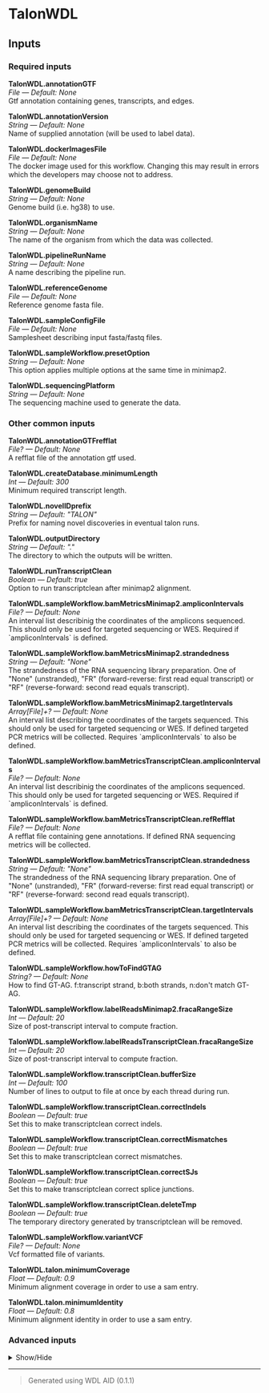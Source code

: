 # TalonWDL


## Inputs


### Required inputs
<p name="TalonWDL.annotationGTF">
        <b>TalonWDL.annotationGTF</b><br />
        <i>File &mdash; Default: None</i><br />
        Gtf annotation containing genes, transcripts, and edges.
</p>
<p name="TalonWDL.annotationVersion">
        <b>TalonWDL.annotationVersion</b><br />
        <i>String &mdash; Default: None</i><br />
        Name of supplied annotation (will be used to label data).
</p>
<p name="TalonWDL.dockerImagesFile">
        <b>TalonWDL.dockerImagesFile</b><br />
        <i>File &mdash; Default: None</i><br />
        The docker image used for this workflow. Changing this may result in errors which the developers may choose not to address.
</p>
<p name="TalonWDL.genomeBuild">
        <b>TalonWDL.genomeBuild</b><br />
        <i>String &mdash; Default: None</i><br />
        Genome build (i.e. hg38) to use.
</p>
<p name="TalonWDL.organismName">
        <b>TalonWDL.organismName</b><br />
        <i>String &mdash; Default: None</i><br />
        The name of the organism from which the data was collected.
</p>
<p name="TalonWDL.pipelineRunName">
        <b>TalonWDL.pipelineRunName</b><br />
        <i>String &mdash; Default: None</i><br />
        A name describing the pipeline run.
</p>
<p name="TalonWDL.referenceGenome">
        <b>TalonWDL.referenceGenome</b><br />
        <i>File &mdash; Default: None</i><br />
        Reference genome fasta file.
</p>
<p name="TalonWDL.sampleConfigFile">
        <b>TalonWDL.sampleConfigFile</b><br />
        <i>File &mdash; Default: None</i><br />
        Samplesheet describing input fasta/fastq files.
</p>
<p name="TalonWDL.sampleWorkflow.presetOption">
        <b>TalonWDL.sampleWorkflow.presetOption</b><br />
        <i>String &mdash; Default: None</i><br />
        This option applies multiple options at the same time in minimap2.
</p>
<p name="TalonWDL.sequencingPlatform">
        <b>TalonWDL.sequencingPlatform</b><br />
        <i>String &mdash; Default: None</i><br />
        The sequencing machine used to generate the data.
</p>

### Other common inputs
<p name="TalonWDL.annotationGTFrefflat">
        <b>TalonWDL.annotationGTFrefflat</b><br />
        <i>File? &mdash; Default: None</i><br />
        A refflat file of the annotation gtf used.
</p>
<p name="TalonWDL.createDatabase.minimumLength">
        <b>TalonWDL.createDatabase.minimumLength</b><br />
        <i>Int &mdash; Default: 300</i><br />
        Minimum required transcript length.
</p>
<p name="TalonWDL.novelIDprefix">
        <b>TalonWDL.novelIDprefix</b><br />
        <i>String &mdash; Default: "TALON"</i><br />
        Prefix for naming novel discoveries in eventual talon runs.
</p>
<p name="TalonWDL.outputDirectory">
        <b>TalonWDL.outputDirectory</b><br />
        <i>String &mdash; Default: "."</i><br />
        The directory to which the outputs will be written.
</p>
<p name="TalonWDL.runTranscriptClean">
        <b>TalonWDL.runTranscriptClean</b><br />
        <i>Boolean &mdash; Default: true</i><br />
        Option to run transcriptclean after minimap2 alignment.
</p>
<p name="TalonWDL.sampleWorkflow.bamMetricsMinimap2.ampliconIntervals">
        <b>TalonWDL.sampleWorkflow.bamMetricsMinimap2.ampliconIntervals</b><br />
        <i>File? &mdash; Default: None</i><br />
        An interval list describinig the coordinates of the amplicons sequenced. This should only be used for targeted sequencing or WES. Required if `ampliconIntervals` is defined.
</p>
<p name="TalonWDL.sampleWorkflow.bamMetricsMinimap2.strandedness">
        <b>TalonWDL.sampleWorkflow.bamMetricsMinimap2.strandedness</b><br />
        <i>String &mdash; Default: "None"</i><br />
        The strandedness of the RNA sequencing library preparation. One of "None" (unstranded), "FR" (forward-reverse: first read equal transcript) or "RF" (reverse-forward: second read equals transcript).
</p>
<p name="TalonWDL.sampleWorkflow.bamMetricsMinimap2.targetIntervals">
        <b>TalonWDL.sampleWorkflow.bamMetricsMinimap2.targetIntervals</b><br />
        <i>Array[File]+? &mdash; Default: None</i><br />
        An interval list describing the coordinates of the targets sequenced. This should only be used for targeted sequencing or WES. If defined targeted PCR metrics will be collected. Requires `ampliconIntervals` to also be defined.
</p>
<p name="TalonWDL.sampleWorkflow.bamMetricsTranscriptClean.ampliconIntervals">
        <b>TalonWDL.sampleWorkflow.bamMetricsTranscriptClean.ampliconIntervals</b><br />
        <i>File? &mdash; Default: None</i><br />
        An interval list describinig the coordinates of the amplicons sequenced. This should only be used for targeted sequencing or WES. Required if `ampliconIntervals` is defined.
</p>
<p name="TalonWDL.sampleWorkflow.bamMetricsTranscriptClean.refRefflat">
        <b>TalonWDL.sampleWorkflow.bamMetricsTranscriptClean.refRefflat</b><br />
        <i>File? &mdash; Default: None</i><br />
        A refflat file containing gene annotations. If defined RNA sequencing metrics will be collected.
</p>
<p name="TalonWDL.sampleWorkflow.bamMetricsTranscriptClean.strandedness">
        <b>TalonWDL.sampleWorkflow.bamMetricsTranscriptClean.strandedness</b><br />
        <i>String &mdash; Default: "None"</i><br />
        The strandedness of the RNA sequencing library preparation. One of "None" (unstranded), "FR" (forward-reverse: first read equal transcript) or "RF" (reverse-forward: second read equals transcript).
</p>
<p name="TalonWDL.sampleWorkflow.bamMetricsTranscriptClean.targetIntervals">
        <b>TalonWDL.sampleWorkflow.bamMetricsTranscriptClean.targetIntervals</b><br />
        <i>Array[File]+? &mdash; Default: None</i><br />
        An interval list describing the coordinates of the targets sequenced. This should only be used for targeted sequencing or WES. If defined targeted PCR metrics will be collected. Requires `ampliconIntervals` to also be defined.
</p>
<p name="TalonWDL.sampleWorkflow.howToFindGTAG">
        <b>TalonWDL.sampleWorkflow.howToFindGTAG</b><br />
        <i>String? &mdash; Default: None</i><br />
        How to find GT-AG. f:transcript strand, b:both strands, n:don't match GT-AG.
</p>
<p name="TalonWDL.sampleWorkflow.labelReadsMinimap2.fracaRangeSize">
        <b>TalonWDL.sampleWorkflow.labelReadsMinimap2.fracaRangeSize</b><br />
        <i>Int &mdash; Default: 20</i><br />
        Size of post-transcript interval to compute fraction.
</p>
<p name="TalonWDL.sampleWorkflow.labelReadsTranscriptClean.fracaRangeSize">
        <b>TalonWDL.sampleWorkflow.labelReadsTranscriptClean.fracaRangeSize</b><br />
        <i>Int &mdash; Default: 20</i><br />
        Size of post-transcript interval to compute fraction.
</p>
<p name="TalonWDL.sampleWorkflow.transcriptClean.bufferSize">
        <b>TalonWDL.sampleWorkflow.transcriptClean.bufferSize</b><br />
        <i>Int &mdash; Default: 100</i><br />
        Number of lines to output to file at once by each thread during run.
</p>
<p name="TalonWDL.sampleWorkflow.transcriptClean.correctIndels">
        <b>TalonWDL.sampleWorkflow.transcriptClean.correctIndels</b><br />
        <i>Boolean &mdash; Default: true</i><br />
        Set this to make transcriptclean correct indels.
</p>
<p name="TalonWDL.sampleWorkflow.transcriptClean.correctMismatches">
        <b>TalonWDL.sampleWorkflow.transcriptClean.correctMismatches</b><br />
        <i>Boolean &mdash; Default: true</i><br />
        Set this to make transcriptclean correct mismatches.
</p>
<p name="TalonWDL.sampleWorkflow.transcriptClean.correctSJs">
        <b>TalonWDL.sampleWorkflow.transcriptClean.correctSJs</b><br />
        <i>Boolean &mdash; Default: true</i><br />
        Set this to make transcriptclean correct splice junctions.
</p>
<p name="TalonWDL.sampleWorkflow.transcriptClean.deleteTmp">
        <b>TalonWDL.sampleWorkflow.transcriptClean.deleteTmp</b><br />
        <i>Boolean &mdash; Default: true</i><br />
        The temporary directory generated by transcriptclean will be removed.
</p>
<p name="TalonWDL.sampleWorkflow.variantVCF">
        <b>TalonWDL.sampleWorkflow.variantVCF</b><br />
        <i>File? &mdash; Default: None</i><br />
        Vcf formatted file of variants.
</p>
<p name="TalonWDL.talon.minimumCoverage">
        <b>TalonWDL.talon.minimumCoverage</b><br />
        <i>Float &mdash; Default: 0.9</i><br />
        Minimum alignment coverage in order to use a sam entry.
</p>
<p name="TalonWDL.talon.minimumIdentity">
        <b>TalonWDL.talon.minimumIdentity</b><br />
        <i>Float &mdash; Default: 0.8</i><br />
        Minimum alignment identity in order to use a sam entry.
</p>

### Advanced inputs
<details>
<summary> Show/Hide </summary>
<p name="TalonWDL.convertDockerImagesFile.dockerImage">
        <b>TalonWDL.convertDockerImagesFile.dockerImage</b><br />
        <i>String &mdash; Default: "quay.io/biocontainers/biowdl-input-converter:0.2.1--py_0"</i><br />
        The docker image used for this task. Changing this may result in errors which the developers may choose not to address.
</p>
<p name="TalonWDL.convertDockerImagesFile.memory">
        <b>TalonWDL.convertDockerImagesFile.memory</b><br />
        <i>String &mdash; Default: "128M"</i><br />
        The maximum amount of memory the job will need.
</p>
<p name="TalonWDL.convertDockerImagesFile.timeMinutes">
        <b>TalonWDL.convertDockerImagesFile.timeMinutes</b><br />
        <i>Int &mdash; Default: 1</i><br />
        The maximum amount of time the job will run in minutes.
</p>
<p name="TalonWDL.convertSampleConfig.checkFileMd5sums">
        <b>TalonWDL.convertSampleConfig.checkFileMd5sums</b><br />
        <i>Boolean &mdash; Default: false</i><br />
        Whether or not the MD5 sums of the files mentioned in the samplesheet should be checked.
</p>
<p name="TalonWDL.convertSampleConfig.old">
        <b>TalonWDL.convertSampleConfig.old</b><br />
        <i>Boolean &mdash; Default: false</i><br />
        Whether or not the old samplesheet format should be used.
</p>
<p name="TalonWDL.convertSampleConfig.skipFileCheck">
        <b>TalonWDL.convertSampleConfig.skipFileCheck</b><br />
        <i>Boolean &mdash; Default: true</i><br />
        Whether or not the existance of the files mentioned in the samplesheet should be checked.
</p>
<p name="TalonWDL.convertSampleConfig.timeMinutes">
        <b>TalonWDL.convertSampleConfig.timeMinutes</b><br />
        <i>Int &mdash; Default: 1</i><br />
        The maximum amount of time the job will run in minutes.
</p>
<p name="TalonWDL.createAbundanceFile.datasetsFile">
        <b>TalonWDL.createAbundanceFile.datasetsFile</b><br />
        <i>File? &mdash; Default: None</i><br />
        A file indicating which datasets should be included.
</p>
<p name="TalonWDL.createAbundanceFile.memory">
        <b>TalonWDL.createAbundanceFile.memory</b><br />
        <i>String &mdash; Default: "4G"</i><br />
        The amount of memory available to the job.
</p>
<p name="TalonWDL.createAbundanceFile.timeMinutes">
        <b>TalonWDL.createAbundanceFile.timeMinutes</b><br />
        <i>Int &mdash; Default: 30</i><br />
        The maximum amount of time the job will run in minutes.
</p>
<p name="TalonWDL.createAbundanceFile.whitelistFile">
        <b>TalonWDL.createAbundanceFile.whitelistFile</b><br />
        <i>File? &mdash; Default: None</i><br />
        Whitelist file of transcripts to include in the output.
</p>
<p name="TalonWDL.createDatabase.cutOff3p">
        <b>TalonWDL.createDatabase.cutOff3p</b><br />
        <i>Int &mdash; Default: 300</i><br />
        Maximum allowable distance (bp) at the 3' end during annotation.
</p>
<p name="TalonWDL.createDatabase.cutOff5p">
        <b>TalonWDL.createDatabase.cutOff5p</b><br />
        <i>Int &mdash; Default: 500</i><br />
        Maximum allowable distance (bp) at the 5' end during annotation.
</p>
<p name="TalonWDL.createDatabase.memory">
        <b>TalonWDL.createDatabase.memory</b><br />
        <i>String &mdash; Default: "10G"</i><br />
        The amount of memory available to the job.
</p>
<p name="TalonWDL.createDatabase.timeMinutes">
        <b>TalonWDL.createDatabase.timeMinutes</b><br />
        <i>Int &mdash; Default: 60</i><br />
        The maximum amount of time the job will run in minutes.
</p>
<p name="TalonWDL.createSJsfile.memory">
        <b>TalonWDL.createSJsfile.memory</b><br />
        <i>String &mdash; Default: "8G"</i><br />
        The amount of memory available to the job.
</p>
<p name="TalonWDL.createSJsfile.minIntronSize">
        <b>TalonWDL.createSJsfile.minIntronSize</b><br />
        <i>Int &mdash; Default: 21</i><br />
        Minimum size of intron to consider a junction.
</p>
<p name="TalonWDL.createSJsfile.timeMinutes">
        <b>TalonWDL.createSJsfile.timeMinutes</b><br />
        <i>Int &mdash; Default: 30</i><br />
        The maximum amount of time the job will run in minutes.
</p>
<p name="TalonWDL.createSummaryFile.datasetGroupsCsv">
        <b>TalonWDL.createSummaryFile.datasetGroupsCsv</b><br />
        <i>File? &mdash; Default: None</i><br />
        File of comma-delimited dataset groups to process together.
</p>
<p name="TalonWDL.createSummaryFile.memory">
        <b>TalonWDL.createSummaryFile.memory</b><br />
        <i>String &mdash; Default: "4G"</i><br />
        The amount of memory available to the job.
</p>
<p name="TalonWDL.createSummaryFile.setVerbose">
        <b>TalonWDL.createSummaryFile.setVerbose</b><br />
        <i>Boolean &mdash; Default: false</i><br />
        Print out the counts in terminal.
</p>
<p name="TalonWDL.createSummaryFile.timeMinutes">
        <b>TalonWDL.createSummaryFile.timeMinutes</b><br />
        <i>Int &mdash; Default: 50</i><br />
        The maximum amount of time the job will run in minutes.
</p>
<p name="TalonWDL.multiqcTask.clConfig">
        <b>TalonWDL.multiqcTask.clConfig</b><br />
        <i>String? &mdash; Default: None</i><br />
        Equivalent to MultiQC's `--cl-config` option.
</p>
<p name="TalonWDL.multiqcTask.comment">
        <b>TalonWDL.multiqcTask.comment</b><br />
        <i>String? &mdash; Default: None</i><br />
        Equivalent to MultiQC's `--comment` option.
</p>
<p name="TalonWDL.multiqcTask.config">
        <b>TalonWDL.multiqcTask.config</b><br />
        <i>File? &mdash; Default: None</i><br />
        Equivalent to MultiQC's `--config` option.
</p>
<p name="TalonWDL.multiqcTask.dataFormat">
        <b>TalonWDL.multiqcTask.dataFormat</b><br />
        <i>String? &mdash; Default: None</i><br />
        Equivalent to MultiQC's `--data-format` option.
</p>
<p name="TalonWDL.multiqcTask.dirs">
        <b>TalonWDL.multiqcTask.dirs</b><br />
        <i>Boolean &mdash; Default: false</i><br />
        Equivalent to MultiQC's `--dirs` flag.
</p>
<p name="TalonWDL.multiqcTask.dirsDepth">
        <b>TalonWDL.multiqcTask.dirsDepth</b><br />
        <i>Int? &mdash; Default: None</i><br />
        Equivalent to MultiQC's `--dirs-depth` option.
</p>
<p name="TalonWDL.multiqcTask.exclude">
        <b>TalonWDL.multiqcTask.exclude</b><br />
        <i>Array[String]+? &mdash; Default: None</i><br />
        Equivalent to MultiQC's `--exclude` option.
</p>
<p name="TalonWDL.multiqcTask.export">
        <b>TalonWDL.multiqcTask.export</b><br />
        <i>Boolean &mdash; Default: false</i><br />
        Equivalent to MultiQC's `--export` flag.
</p>
<p name="TalonWDL.multiqcTask.fileList">
        <b>TalonWDL.multiqcTask.fileList</b><br />
        <i>File? &mdash; Default: None</i><br />
        Equivalent to MultiQC's `--file-list` option.
</p>
<p name="TalonWDL.multiqcTask.fileName">
        <b>TalonWDL.multiqcTask.fileName</b><br />
        <i>String? &mdash; Default: None</i><br />
        Equivalent to MultiQC's `--filename` option.
</p>
<p name="TalonWDL.multiqcTask.flat">
        <b>TalonWDL.multiqcTask.flat</b><br />
        <i>Boolean &mdash; Default: false</i><br />
        Equivalent to MultiQC's `--flat` flag.
</p>
<p name="TalonWDL.multiqcTask.force">
        <b>TalonWDL.multiqcTask.force</b><br />
        <i>Boolean &mdash; Default: false</i><br />
        Equivalent to MultiQC's `--force` flag.
</p>
<p name="TalonWDL.multiqcTask.fullNames">
        <b>TalonWDL.multiqcTask.fullNames</b><br />
        <i>Boolean &mdash; Default: false</i><br />
        Equivalent to MultiQC's `--fullnames` flag.
</p>
<p name="TalonWDL.multiqcTask.ignore">
        <b>TalonWDL.multiqcTask.ignore</b><br />
        <i>String? &mdash; Default: None</i><br />
        Equivalent to MultiQC's `--ignore` option.
</p>
<p name="TalonWDL.multiqcTask.ignoreSamples">
        <b>TalonWDL.multiqcTask.ignoreSamples</b><br />
        <i>String? &mdash; Default: None</i><br />
        Equivalent to MultiQC's `--ignore-samples` option.
</p>
<p name="TalonWDL.multiqcTask.interactive">
        <b>TalonWDL.multiqcTask.interactive</b><br />
        <i>Boolean &mdash; Default: true</i><br />
        Equivalent to MultiQC's `--interactive` flag.
</p>
<p name="TalonWDL.multiqcTask.lint">
        <b>TalonWDL.multiqcTask.lint</b><br />
        <i>Boolean &mdash; Default: false</i><br />
        Equivalent to MultiQC's `--lint` flag.
</p>
<p name="TalonWDL.multiqcTask.megaQCUpload">
        <b>TalonWDL.multiqcTask.megaQCUpload</b><br />
        <i>Boolean &mdash; Default: false</i><br />
        Opposite to MultiQC's `--no-megaqc-upload` flag.
</p>
<p name="TalonWDL.multiqcTask.memory">
        <b>TalonWDL.multiqcTask.memory</b><br />
        <i>String? &mdash; Default: None</i><br />
        The amount of memory this job will use.
</p>
<p name="TalonWDL.multiqcTask.module">
        <b>TalonWDL.multiqcTask.module</b><br />
        <i>Array[String]+? &mdash; Default: None</i><br />
        Equivalent to MultiQC's `--module` option.
</p>
<p name="TalonWDL.multiqcTask.pdf">
        <b>TalonWDL.multiqcTask.pdf</b><br />
        <i>Boolean &mdash; Default: false</i><br />
        Equivalent to MultiQC's `--pdf` flag.
</p>
<p name="TalonWDL.multiqcTask.sampleNames">
        <b>TalonWDL.multiqcTask.sampleNames</b><br />
        <i>File? &mdash; Default: None</i><br />
        Equivalent to MultiQC's `--sample-names` option.
</p>
<p name="TalonWDL.multiqcTask.tag">
        <b>TalonWDL.multiqcTask.tag</b><br />
        <i>String? &mdash; Default: None</i><br />
        Equivalent to MultiQC's `--tag` option.
</p>
<p name="TalonWDL.multiqcTask.template">
        <b>TalonWDL.multiqcTask.template</b><br />
        <i>String? &mdash; Default: None</i><br />
        Equivalent to MultiQC's `--template` option.
</p>
<p name="TalonWDL.multiqcTask.timeMinutes">
        <b>TalonWDL.multiqcTask.timeMinutes</b><br />
        <i>Int &mdash; Default: 2 + ceil((size(reports,"G") * 8))</i><br />
        The maximum amount of time the job will run in minutes.
</p>
<p name="TalonWDL.multiqcTask.title">
        <b>TalonWDL.multiqcTask.title</b><br />
        <i>String? &mdash; Default: None</i><br />
        Equivalent to MultiQC's `--title` option.
</p>
<p name="TalonWDL.multiqcTask.zipDataDir">
        <b>TalonWDL.multiqcTask.zipDataDir</b><br />
        <i>Boolean &mdash; Default: true</i><br />
        Equivalent to MultiQC's `--zip-data-dir` flag.
</p>
<p name="TalonWDL.picardDict.javaXmx">
        <b>TalonWDL.picardDict.javaXmx</b><br />
        <i>String &mdash; Default: "2G"</i><br />
        The maximum memory available to the program. Should be lower than `memory` to accommodate JVM overhead.
</p>
<p name="TalonWDL.picardDict.memory">
        <b>TalonWDL.picardDict.memory</b><br />
        <i>String &mdash; Default: "3G"</i><br />
        The amount of memory available to the job.
</p>
<p name="TalonWDL.sampleWorkflow.bamMetricsMinimap2.ampliconIntervalsLists.javaXmx">
        <b>TalonWDL.sampleWorkflow.bamMetricsMinimap2.ampliconIntervalsLists.javaXmx</b><br />
        <i>String &mdash; Default: "3G"</i><br />
        The maximum memory available to the program. Should be lower than `memory` to accommodate JVM overhead.
</p>
<p name="TalonWDL.sampleWorkflow.bamMetricsMinimap2.ampliconIntervalsLists.memory">
        <b>TalonWDL.sampleWorkflow.bamMetricsMinimap2.ampliconIntervalsLists.memory</b><br />
        <i>String &mdash; Default: "4G"</i><br />
        The amount of memory this job will use.
</p>
<p name="TalonWDL.sampleWorkflow.bamMetricsMinimap2.ampliconIntervalsLists.timeMinutes">
        <b>TalonWDL.sampleWorkflow.bamMetricsMinimap2.ampliconIntervalsLists.timeMinutes</b><br />
        <i>Int &mdash; Default: 5</i><br />
        The maximum amount of time the job will run in minutes.
</p>
<p name="TalonWDL.sampleWorkflow.bamMetricsMinimap2.collectAlignmentSummaryMetrics">
        <b>TalonWDL.sampleWorkflow.bamMetricsMinimap2.collectAlignmentSummaryMetrics</b><br />
        <i>Boolean &mdash; Default: true</i><br />
        Equivalent to the `PROGRAM=CollectAlignmentSummaryMetrics` argument in Picard.
</p>
<p name="TalonWDL.sampleWorkflow.bamMetricsMinimap2.Flagstat.memory">
        <b>TalonWDL.sampleWorkflow.bamMetricsMinimap2.Flagstat.memory</b><br />
        <i>String &mdash; Default: "256M"</i><br />
        The amount of memory needed for the job.
</p>
<p name="TalonWDL.sampleWorkflow.bamMetricsMinimap2.Flagstat.timeMinutes">
        <b>TalonWDL.sampleWorkflow.bamMetricsMinimap2.Flagstat.timeMinutes</b><br />
        <i>Int &mdash; Default: 1 + ceil(size(inputBam,"G"))</i><br />
        The maximum amount of time the job will run in minutes.
</p>
<p name="TalonWDL.sampleWorkflow.bamMetricsMinimap2.meanQualityByCycle">
        <b>TalonWDL.sampleWorkflow.bamMetricsMinimap2.meanQualityByCycle</b><br />
        <i>Boolean &mdash; Default: true</i><br />
        Equivalent to the `PROGRAM=MeanQualityByCycle` argument in Picard.
</p>
<p name="TalonWDL.sampleWorkflow.bamMetricsMinimap2.picardMetrics.collectBaseDistributionByCycle">
        <b>TalonWDL.sampleWorkflow.bamMetricsMinimap2.picardMetrics.collectBaseDistributionByCycle</b><br />
        <i>Boolean &mdash; Default: true</i><br />
        Equivalent to the `PROGRAM=CollectBaseDistributionByCycle` argument.
</p>
<p name="TalonWDL.sampleWorkflow.bamMetricsMinimap2.picardMetrics.collectGcBiasMetrics">
        <b>TalonWDL.sampleWorkflow.bamMetricsMinimap2.picardMetrics.collectGcBiasMetrics</b><br />
        <i>Boolean &mdash; Default: true</i><br />
        Equivalent to the `PROGRAM=CollectGcBiasMetrics` argument.
</p>
<p name="TalonWDL.sampleWorkflow.bamMetricsMinimap2.picardMetrics.collectInsertSizeMetrics">
        <b>TalonWDL.sampleWorkflow.bamMetricsMinimap2.picardMetrics.collectInsertSizeMetrics</b><br />
        <i>Boolean &mdash; Default: true</i><br />
        Equivalent to the `PROGRAM=CollectInsertSizeMetrics` argument.
</p>
<p name="TalonWDL.sampleWorkflow.bamMetricsMinimap2.picardMetrics.collectQualityYieldMetrics">
        <b>TalonWDL.sampleWorkflow.bamMetricsMinimap2.picardMetrics.collectQualityYieldMetrics</b><br />
        <i>Boolean &mdash; Default: true</i><br />
        Equivalent to the `PROGRAM=CollectQualityYieldMetrics` argument.
</p>
<p name="TalonWDL.sampleWorkflow.bamMetricsMinimap2.picardMetrics.collectSequencingArtifactMetrics">
        <b>TalonWDL.sampleWorkflow.bamMetricsMinimap2.picardMetrics.collectSequencingArtifactMetrics</b><br />
        <i>Boolean &mdash; Default: true</i><br />
        Equivalent to the `PROGRAM=CollectSequencingArtifactMetrics` argument.
</p>
<p name="TalonWDL.sampleWorkflow.bamMetricsMinimap2.picardMetrics.javaXmxMb">
        <b>TalonWDL.sampleWorkflow.bamMetricsMinimap2.picardMetrics.javaXmxMb</b><br />
        <i>Int &mdash; Default: 3072</i><br />
        The maximum memory available to the program in megabytes. Should be lower than `memoryMb` to accommodate JVM overhead.
</p>
<p name="TalonWDL.sampleWorkflow.bamMetricsMinimap2.picardMetrics.memoryMb">
        <b>TalonWDL.sampleWorkflow.bamMetricsMinimap2.picardMetrics.memoryMb</b><br />
        <i>Int &mdash; Default: javaXmxMb + 512</i><br />
        The amount of memory this job will use in megabytes.
</p>
<p name="TalonWDL.sampleWorkflow.bamMetricsMinimap2.picardMetrics.qualityScoreDistribution">
        <b>TalonWDL.sampleWorkflow.bamMetricsMinimap2.picardMetrics.qualityScoreDistribution</b><br />
        <i>Boolean &mdash; Default: true</i><br />
        Equivalent to the `PROGRAM=QualityScoreDistribution` argument.
</p>
<p name="TalonWDL.sampleWorkflow.bamMetricsMinimap2.picardMetrics.timeMinutes">
        <b>TalonWDL.sampleWorkflow.bamMetricsMinimap2.picardMetrics.timeMinutes</b><br />
        <i>Int &mdash; Default: 1 + ceil((size(referenceFasta,"G") * 3 * 2)) + ceil((size(inputBam,"G") * 6))</i><br />
        The maximum amount of time the job will run in minutes.
</p>
<p name="TalonWDL.sampleWorkflow.bamMetricsMinimap2.rnaSeqMetrics.javaXmx">
        <b>TalonWDL.sampleWorkflow.bamMetricsMinimap2.rnaSeqMetrics.javaXmx</b><br />
        <i>String &mdash; Default: "8G"</i><br />
        The maximum memory available to the program. Should be lower than `memory` to accommodate JVM overhead.
</p>
<p name="TalonWDL.sampleWorkflow.bamMetricsMinimap2.rnaSeqMetrics.memory">
        <b>TalonWDL.sampleWorkflow.bamMetricsMinimap2.rnaSeqMetrics.memory</b><br />
        <i>String &mdash; Default: "9G"</i><br />
        The amount of memory this job will use.
</p>
<p name="TalonWDL.sampleWorkflow.bamMetricsMinimap2.rnaSeqMetrics.timeMinutes">
        <b>TalonWDL.sampleWorkflow.bamMetricsMinimap2.rnaSeqMetrics.timeMinutes</b><br />
        <i>Int &mdash; Default: 1 + ceil((size(inputBam,"G") * 12))</i><br />
        The maximum amount of time the job will run in minutes.
</p>
<p name="TalonWDL.sampleWorkflow.bamMetricsMinimap2.targetIntervalsLists.javaXmx">
        <b>TalonWDL.sampleWorkflow.bamMetricsMinimap2.targetIntervalsLists.javaXmx</b><br />
        <i>String &mdash; Default: "3G"</i><br />
        The maximum memory available to the program. Should be lower than `memory` to accommodate JVM overhead.
</p>
<p name="TalonWDL.sampleWorkflow.bamMetricsMinimap2.targetIntervalsLists.memory">
        <b>TalonWDL.sampleWorkflow.bamMetricsMinimap2.targetIntervalsLists.memory</b><br />
        <i>String &mdash; Default: "4G"</i><br />
        The amount of memory this job will use.
</p>
<p name="TalonWDL.sampleWorkflow.bamMetricsMinimap2.targetIntervalsLists.timeMinutes">
        <b>TalonWDL.sampleWorkflow.bamMetricsMinimap2.targetIntervalsLists.timeMinutes</b><br />
        <i>Int &mdash; Default: 5</i><br />
        The maximum amount of time the job will run in minutes.
</p>
<p name="TalonWDL.sampleWorkflow.bamMetricsMinimap2.targetMetrics.javaXmx">
        <b>TalonWDL.sampleWorkflow.bamMetricsMinimap2.targetMetrics.javaXmx</b><br />
        <i>String &mdash; Default: "3G"</i><br />
        The maximum memory available to the program. Should be lower than `memory` to accommodate JVM overhead.
</p>
<p name="TalonWDL.sampleWorkflow.bamMetricsMinimap2.targetMetrics.memory">
        <b>TalonWDL.sampleWorkflow.bamMetricsMinimap2.targetMetrics.memory</b><br />
        <i>String &mdash; Default: "4G"</i><br />
        The amount of memory this job will use.
</p>
<p name="TalonWDL.sampleWorkflow.bamMetricsMinimap2.targetMetrics.timeMinutes">
        <b>TalonWDL.sampleWorkflow.bamMetricsMinimap2.targetMetrics.timeMinutes</b><br />
        <i>Int &mdash; Default: 1 + ceil((size(inputBam,"G") * 6))</i><br />
        The maximum amount of time the job will run in minutes.
</p>
<p name="TalonWDL.sampleWorkflow.bamMetricsTranscriptClean.ampliconIntervalsLists.javaXmx">
        <b>TalonWDL.sampleWorkflow.bamMetricsTranscriptClean.ampliconIntervalsLists.javaXmx</b><br />
        <i>String &mdash; Default: "3G"</i><br />
        The maximum memory available to the program. Should be lower than `memory` to accommodate JVM overhead.
</p>
<p name="TalonWDL.sampleWorkflow.bamMetricsTranscriptClean.ampliconIntervalsLists.memory">
        <b>TalonWDL.sampleWorkflow.bamMetricsTranscriptClean.ampliconIntervalsLists.memory</b><br />
        <i>String &mdash; Default: "4G"</i><br />
        The amount of memory this job will use.
</p>
<p name="TalonWDL.sampleWorkflow.bamMetricsTranscriptClean.ampliconIntervalsLists.timeMinutes">
        <b>TalonWDL.sampleWorkflow.bamMetricsTranscriptClean.ampliconIntervalsLists.timeMinutes</b><br />
        <i>Int &mdash; Default: 5</i><br />
        The maximum amount of time the job will run in minutes.
</p>
<p name="TalonWDL.sampleWorkflow.bamMetricsTranscriptClean.Flagstat.memory">
        <b>TalonWDL.sampleWorkflow.bamMetricsTranscriptClean.Flagstat.memory</b><br />
        <i>String &mdash; Default: "256M"</i><br />
        The amount of memory needed for the job.
</p>
<p name="TalonWDL.sampleWorkflow.bamMetricsTranscriptClean.Flagstat.timeMinutes">
        <b>TalonWDL.sampleWorkflow.bamMetricsTranscriptClean.Flagstat.timeMinutes</b><br />
        <i>Int &mdash; Default: 1 + ceil(size(inputBam,"G"))</i><br />
        The maximum amount of time the job will run in minutes.
</p>
<p name="TalonWDL.sampleWorkflow.bamMetricsTranscriptClean.picardMetrics.collectBaseDistributionByCycle">
        <b>TalonWDL.sampleWorkflow.bamMetricsTranscriptClean.picardMetrics.collectBaseDistributionByCycle</b><br />
        <i>Boolean &mdash; Default: true</i><br />
        Equivalent to the `PROGRAM=CollectBaseDistributionByCycle` argument.
</p>
<p name="TalonWDL.sampleWorkflow.bamMetricsTranscriptClean.picardMetrics.collectGcBiasMetrics">
        <b>TalonWDL.sampleWorkflow.bamMetricsTranscriptClean.picardMetrics.collectGcBiasMetrics</b><br />
        <i>Boolean &mdash; Default: true</i><br />
        Equivalent to the `PROGRAM=CollectGcBiasMetrics` argument.
</p>
<p name="TalonWDL.sampleWorkflow.bamMetricsTranscriptClean.picardMetrics.collectInsertSizeMetrics">
        <b>TalonWDL.sampleWorkflow.bamMetricsTranscriptClean.picardMetrics.collectInsertSizeMetrics</b><br />
        <i>Boolean &mdash; Default: true</i><br />
        Equivalent to the `PROGRAM=CollectInsertSizeMetrics` argument.
</p>
<p name="TalonWDL.sampleWorkflow.bamMetricsTranscriptClean.picardMetrics.collectQualityYieldMetrics">
        <b>TalonWDL.sampleWorkflow.bamMetricsTranscriptClean.picardMetrics.collectQualityYieldMetrics</b><br />
        <i>Boolean &mdash; Default: true</i><br />
        Equivalent to the `PROGRAM=CollectQualityYieldMetrics` argument.
</p>
<p name="TalonWDL.sampleWorkflow.bamMetricsTranscriptClean.picardMetrics.collectSequencingArtifactMetrics">
        <b>TalonWDL.sampleWorkflow.bamMetricsTranscriptClean.picardMetrics.collectSequencingArtifactMetrics</b><br />
        <i>Boolean &mdash; Default: true</i><br />
        Equivalent to the `PROGRAM=CollectSequencingArtifactMetrics` argument.
</p>
<p name="TalonWDL.sampleWorkflow.bamMetricsTranscriptClean.picardMetrics.javaXmxMb">
        <b>TalonWDL.sampleWorkflow.bamMetricsTranscriptClean.picardMetrics.javaXmxMb</b><br />
        <i>Int &mdash; Default: 3072</i><br />
        The maximum memory available to the program in megabytes. Should be lower than `memoryMb` to accommodate JVM overhead.
</p>
<p name="TalonWDL.sampleWorkflow.bamMetricsTranscriptClean.picardMetrics.memoryMb">
        <b>TalonWDL.sampleWorkflow.bamMetricsTranscriptClean.picardMetrics.memoryMb</b><br />
        <i>Int &mdash; Default: javaXmxMb + 512</i><br />
        The amount of memory this job will use in megabytes.
</p>
<p name="TalonWDL.sampleWorkflow.bamMetricsTranscriptClean.picardMetrics.qualityScoreDistribution">
        <b>TalonWDL.sampleWorkflow.bamMetricsTranscriptClean.picardMetrics.qualityScoreDistribution</b><br />
        <i>Boolean &mdash; Default: true</i><br />
        Equivalent to the `PROGRAM=QualityScoreDistribution` argument.
</p>
<p name="TalonWDL.sampleWorkflow.bamMetricsTranscriptClean.picardMetrics.timeMinutes">
        <b>TalonWDL.sampleWorkflow.bamMetricsTranscriptClean.picardMetrics.timeMinutes</b><br />
        <i>Int &mdash; Default: 1 + ceil((size(referenceFasta,"G") * 3 * 2)) + ceil((size(inputBam,"G") * 6))</i><br />
        The maximum amount of time the job will run in minutes.
</p>
<p name="TalonWDL.sampleWorkflow.bamMetricsTranscriptClean.rnaSeqMetrics.javaXmx">
        <b>TalonWDL.sampleWorkflow.bamMetricsTranscriptClean.rnaSeqMetrics.javaXmx</b><br />
        <i>String &mdash; Default: "8G"</i><br />
        The maximum memory available to the program. Should be lower than `memory` to accommodate JVM overhead.
</p>
<p name="TalonWDL.sampleWorkflow.bamMetricsTranscriptClean.rnaSeqMetrics.memory">
        <b>TalonWDL.sampleWorkflow.bamMetricsTranscriptClean.rnaSeqMetrics.memory</b><br />
        <i>String &mdash; Default: "9G"</i><br />
        The amount of memory this job will use.
</p>
<p name="TalonWDL.sampleWorkflow.bamMetricsTranscriptClean.rnaSeqMetrics.timeMinutes">
        <b>TalonWDL.sampleWorkflow.bamMetricsTranscriptClean.rnaSeqMetrics.timeMinutes</b><br />
        <i>Int &mdash; Default: 1 + ceil((size(inputBam,"G") * 12))</i><br />
        The maximum amount of time the job will run in minutes.
</p>
<p name="TalonWDL.sampleWorkflow.bamMetricsTranscriptClean.targetIntervalsLists.javaXmx">
        <b>TalonWDL.sampleWorkflow.bamMetricsTranscriptClean.targetIntervalsLists.javaXmx</b><br />
        <i>String &mdash; Default: "3G"</i><br />
        The maximum memory available to the program. Should be lower than `memory` to accommodate JVM overhead.
</p>
<p name="TalonWDL.sampleWorkflow.bamMetricsTranscriptClean.targetIntervalsLists.memory">
        <b>TalonWDL.sampleWorkflow.bamMetricsTranscriptClean.targetIntervalsLists.memory</b><br />
        <i>String &mdash; Default: "4G"</i><br />
        The amount of memory this job will use.
</p>
<p name="TalonWDL.sampleWorkflow.bamMetricsTranscriptClean.targetIntervalsLists.timeMinutes">
        <b>TalonWDL.sampleWorkflow.bamMetricsTranscriptClean.targetIntervalsLists.timeMinutes</b><br />
        <i>Int &mdash; Default: 5</i><br />
        The maximum amount of time the job will run in minutes.
</p>
<p name="TalonWDL.sampleWorkflow.bamMetricsTranscriptClean.targetMetrics.javaXmx">
        <b>TalonWDL.sampleWorkflow.bamMetricsTranscriptClean.targetMetrics.javaXmx</b><br />
        <i>String &mdash; Default: "3G"</i><br />
        The maximum memory available to the program. Should be lower than `memory` to accommodate JVM overhead.
</p>
<p name="TalonWDL.sampleWorkflow.bamMetricsTranscriptClean.targetMetrics.memory">
        <b>TalonWDL.sampleWorkflow.bamMetricsTranscriptClean.targetMetrics.memory</b><br />
        <i>String &mdash; Default: "4G"</i><br />
        The amount of memory this job will use.
</p>
<p name="TalonWDL.sampleWorkflow.bamMetricsTranscriptClean.targetMetrics.timeMinutes">
        <b>TalonWDL.sampleWorkflow.bamMetricsTranscriptClean.targetMetrics.timeMinutes</b><br />
        <i>Int &mdash; Default: 1 + ceil((size(inputBam,"G") * 6))</i><br />
        The maximum amount of time the job will run in minutes.
</p>
<p name="TalonWDL.sampleWorkflow.fastqcTask.adapters">
        <b>TalonWDL.sampleWorkflow.fastqcTask.adapters</b><br />
        <i>File? &mdash; Default: None</i><br />
        Equivalent to fastqc's --adapters option.
</p>
<p name="TalonWDL.sampleWorkflow.fastqcTask.casava">
        <b>TalonWDL.sampleWorkflow.fastqcTask.casava</b><br />
        <i>Boolean &mdash; Default: false</i><br />
        Equivalent to fastqc's --casava flag.
</p>
<p name="TalonWDL.sampleWorkflow.fastqcTask.contaminants">
        <b>TalonWDL.sampleWorkflow.fastqcTask.contaminants</b><br />
        <i>File? &mdash; Default: None</i><br />
        Equivalent to fastqc's --contaminants option.
</p>
<p name="TalonWDL.sampleWorkflow.fastqcTask.dir">
        <b>TalonWDL.sampleWorkflow.fastqcTask.dir</b><br />
        <i>String? &mdash; Default: None</i><br />
        Equivalent to fastqc's --dir option.
</p>
<p name="TalonWDL.sampleWorkflow.fastqcTask.extract">
        <b>TalonWDL.sampleWorkflow.fastqcTask.extract</b><br />
        <i>Boolean &mdash; Default: false</i><br />
        Equivalent to fastqc's --extract flag.
</p>
<p name="TalonWDL.sampleWorkflow.fastqcTask.format">
        <b>TalonWDL.sampleWorkflow.fastqcTask.format</b><br />
        <i>String? &mdash; Default: None</i><br />
        Equivalent to fastqc's --format option.
</p>
<p name="TalonWDL.sampleWorkflow.fastqcTask.javaXmx">
        <b>TalonWDL.sampleWorkflow.fastqcTask.javaXmx</b><br />
        <i>String &mdash; Default: "1750M"</i><br />
        The maximum memory available to the program. Should be lower than `memory` to accommodate JVM overhead.
</p>
<p name="TalonWDL.sampleWorkflow.fastqcTask.kmers">
        <b>TalonWDL.sampleWorkflow.fastqcTask.kmers</b><br />
        <i>Int? &mdash; Default: None</i><br />
        Equivalent to fastqc's --kmers option.
</p>
<p name="TalonWDL.sampleWorkflow.fastqcTask.limits">
        <b>TalonWDL.sampleWorkflow.fastqcTask.limits</b><br />
        <i>File? &mdash; Default: None</i><br />
        Equivalent to fastqc's --limits option.
</p>
<p name="TalonWDL.sampleWorkflow.fastqcTask.memory">
        <b>TalonWDL.sampleWorkflow.fastqcTask.memory</b><br />
        <i>String &mdash; Default: "2G"</i><br />
        The amount of memory this job will use.
</p>
<p name="TalonWDL.sampleWorkflow.fastqcTask.minLength">
        <b>TalonWDL.sampleWorkflow.fastqcTask.minLength</b><br />
        <i>Int? &mdash; Default: None</i><br />
        Equivalent to fastqc's --min_length option.
</p>
<p name="TalonWDL.sampleWorkflow.fastqcTask.nano">
        <b>TalonWDL.sampleWorkflow.fastqcTask.nano</b><br />
        <i>Boolean &mdash; Default: false</i><br />
        Equivalent to fastqc's --nano flag.
</p>
<p name="TalonWDL.sampleWorkflow.fastqcTask.noFilter">
        <b>TalonWDL.sampleWorkflow.fastqcTask.noFilter</b><br />
        <i>Boolean &mdash; Default: false</i><br />
        Equivalent to fastqc's --nofilter flag.
</p>
<p name="TalonWDL.sampleWorkflow.fastqcTask.nogroup">
        <b>TalonWDL.sampleWorkflow.fastqcTask.nogroup</b><br />
        <i>Boolean &mdash; Default: false</i><br />
        Equivalent to fastqc's --nogroup flag.
</p>
<p name="TalonWDL.sampleWorkflow.fastqcTask.threads">
        <b>TalonWDL.sampleWorkflow.fastqcTask.threads</b><br />
        <i>Int &mdash; Default: 1</i><br />
        The number of cores to use.
</p>
<p name="TalonWDL.sampleWorkflow.fastqcTask.timeMinutes">
        <b>TalonWDL.sampleWorkflow.fastqcTask.timeMinutes</b><br />
        <i>Int &mdash; Default: 1 + ceil(size(seqFile,"G")) * 4</i><br />
        The maximum amount of time the job will run in minutes.
</p>
<p name="TalonWDL.sampleWorkflow.labelReadsMinimap2.deleteTmp">
        <b>TalonWDL.sampleWorkflow.labelReadsMinimap2.deleteTmp</b><br />
        <i>Boolean &mdash; Default: true</i><br />
        If set, tmp dir will be removed.
</p>
<p name="TalonWDL.sampleWorkflow.labelReadsMinimap2.memory">
        <b>TalonWDL.sampleWorkflow.labelReadsMinimap2.memory</b><br />
        <i>String &mdash; Default: "25G"</i><br />
        The amount of memory available to the job.
</p>
<p name="TalonWDL.sampleWorkflow.labelReadsMinimap2.threads">
        <b>TalonWDL.sampleWorkflow.labelReadsMinimap2.threads</b><br />
        <i>Int &mdash; Default: 4</i><br />
        The number of threads to be used.
</p>
<p name="TalonWDL.sampleWorkflow.labelReadsMinimap2.timeMinutes">
        <b>TalonWDL.sampleWorkflow.labelReadsMinimap2.timeMinutes</b><br />
        <i>Int &mdash; Default: 2880</i><br />
        The maximum amount of time the job will run in minutes.
</p>
<p name="TalonWDL.sampleWorkflow.labelReadsMinimap2.tmpDir">
        <b>TalonWDL.sampleWorkflow.labelReadsMinimap2.tmpDir</b><br />
        <i>String &mdash; Default: "./tmp_label_reads"</i><br />
        Path to directory for tmp files.
</p>
<p name="TalonWDL.sampleWorkflow.labelReadsTranscriptClean.deleteTmp">
        <b>TalonWDL.sampleWorkflow.labelReadsTranscriptClean.deleteTmp</b><br />
        <i>Boolean &mdash; Default: true</i><br />
        If set, tmp dir will be removed.
</p>
<p name="TalonWDL.sampleWorkflow.labelReadsTranscriptClean.memory">
        <b>TalonWDL.sampleWorkflow.labelReadsTranscriptClean.memory</b><br />
        <i>String &mdash; Default: "25G"</i><br />
        The amount of memory available to the job.
</p>
<p name="TalonWDL.sampleWorkflow.labelReadsTranscriptClean.threads">
        <b>TalonWDL.sampleWorkflow.labelReadsTranscriptClean.threads</b><br />
        <i>Int &mdash; Default: 4</i><br />
        The number of threads to be used.
</p>
<p name="TalonWDL.sampleWorkflow.labelReadsTranscriptClean.timeMinutes">
        <b>TalonWDL.sampleWorkflow.labelReadsTranscriptClean.timeMinutes</b><br />
        <i>Int &mdash; Default: 2880</i><br />
        The maximum amount of time the job will run in minutes.
</p>
<p name="TalonWDL.sampleWorkflow.labelReadsTranscriptClean.tmpDir">
        <b>TalonWDL.sampleWorkflow.labelReadsTranscriptClean.tmpDir</b><br />
        <i>String &mdash; Default: "./tmp_label_reads"</i><br />
        Path to directory for tmp files.
</p>
<p name="TalonWDL.sampleWorkflow.minimap2.cores">
        <b>TalonWDL.sampleWorkflow.minimap2.cores</b><br />
        <i>Int &mdash; Default: 4</i><br />
        The number of cores to be used.
</p>
<p name="TalonWDL.sampleWorkflow.minimap2.kmerSize">
        <b>TalonWDL.sampleWorkflow.minimap2.kmerSize</b><br />
        <i>Int &mdash; Default: 15</i><br />
        K-mer size (no larger than 28).
</p>
<p name="TalonWDL.sampleWorkflow.minimap2.matchingScore">
        <b>TalonWDL.sampleWorkflow.minimap2.matchingScore</b><br />
        <i>Int? &mdash; Default: None</i><br />
        Matching score.
</p>
<p name="TalonWDL.sampleWorkflow.minimap2.maxFragmentLength">
        <b>TalonWDL.sampleWorkflow.minimap2.maxFragmentLength</b><br />
        <i>Int? &mdash; Default: None</i><br />
        Max fragment length (effective with -xsr or in the fragment mode).
</p>
<p name="TalonWDL.sampleWorkflow.minimap2.maxIntronLength">
        <b>TalonWDL.sampleWorkflow.minimap2.maxIntronLength</b><br />
        <i>Int? &mdash; Default: None</i><br />
        Max intron length (effective with -xsplice; changing -r).
</p>
<p name="TalonWDL.sampleWorkflow.minimap2.memory">
        <b>TalonWDL.sampleWorkflow.minimap2.memory</b><br />
        <i>String &mdash; Default: "30G"</i><br />
        The amount of memory available to the job.
</p>
<p name="TalonWDL.sampleWorkflow.minimap2.mismatchPenalty">
        <b>TalonWDL.sampleWorkflow.minimap2.mismatchPenalty</b><br />
        <i>Int? &mdash; Default: None</i><br />
        Mismatch penalty.
</p>
<p name="TalonWDL.sampleWorkflow.minimap2.retainMaxSecondaryAlignments">
        <b>TalonWDL.sampleWorkflow.minimap2.retainMaxSecondaryAlignments</b><br />
        <i>Int? &mdash; Default: None</i><br />
        Retain at most N secondary alignments.
</p>
<p name="TalonWDL.sampleWorkflow.minimap2.secondaryAlignment">
        <b>TalonWDL.sampleWorkflow.minimap2.secondaryAlignment</b><br />
        <i>Boolean &mdash; Default: false</i><br />
        Whether to output secondary alignments.
</p>
<p name="TalonWDL.sampleWorkflow.minimap2.skipSelfAndDualMappings">
        <b>TalonWDL.sampleWorkflow.minimap2.skipSelfAndDualMappings</b><br />
        <i>Boolean &mdash; Default: false</i><br />
        Skip self and dual mappings (for the all-vs-all mode).
</p>
<p name="TalonWDL.sampleWorkflow.minimap2.timeMinutes">
        <b>TalonWDL.sampleWorkflow.minimap2.timeMinutes</b><br />
        <i>Int &mdash; Default: 1 + ceil((size(queryFile,"G") * 200 / cores))</i><br />
        The maximum amount of time the job will run in minutes.
</p>
<p name="TalonWDL.sampleWorkflow.sortMinimap2.compressionLevel">
        <b>TalonWDL.sampleWorkflow.sortMinimap2.compressionLevel</b><br />
        <i>Int &mdash; Default: 1</i><br />
        Compression level from 0 (uncompressed) to 9 (best).
</p>
<p name="TalonWDL.sampleWorkflow.sortMinimap2.memoryGb">
        <b>TalonWDL.sampleWorkflow.sortMinimap2.memoryGb</b><br />
        <i>Int &mdash; Default: 1 + threads * memoryPerThreadGb</i><br />
        The amount of memory available to the job in gigabytes.
</p>
<p name="TalonWDL.sampleWorkflow.sortMinimap2.memoryPerThreadGb">
        <b>TalonWDL.sampleWorkflow.sortMinimap2.memoryPerThreadGb</b><br />
        <i>Int &mdash; Default: 4</i><br />
        The amount of memory used per sort thread in gigabytes
</p>
<p name="TalonWDL.sampleWorkflow.sortMinimap2.sortByName">
        <b>TalonWDL.sampleWorkflow.sortMinimap2.sortByName</b><br />
        <i>Boolean &mdash; Default: false</i><br />
        Sort the inputBam by read name instead of position.
</p>
<p name="TalonWDL.sampleWorkflow.sortMinimap2.threads">
        <b>TalonWDL.sampleWorkflow.sortMinimap2.threads</b><br />
        <i>Int &mdash; Default: 1</i><br />
        The number of additional threads that will be used for this task.
</p>
<p name="TalonWDL.sampleWorkflow.sortMinimap2.timeMinutes">
        <b>TalonWDL.sampleWorkflow.sortMinimap2.timeMinutes</b><br />
        <i>Int &mdash; Default: 1 + ceil((size(inputBam,"G") * 3))</i><br />
        The maximum amount of time the job will run in minutes.
</p>
<p name="TalonWDL.sampleWorkflow.sortTranscriptClean.compressionLevel">
        <b>TalonWDL.sampleWorkflow.sortTranscriptClean.compressionLevel</b><br />
        <i>Int &mdash; Default: 1</i><br />
        Compression level from 0 (uncompressed) to 9 (best).
</p>
<p name="TalonWDL.sampleWorkflow.sortTranscriptClean.memoryGb">
        <b>TalonWDL.sampleWorkflow.sortTranscriptClean.memoryGb</b><br />
        <i>Int &mdash; Default: 1 + threads * memoryPerThreadGb</i><br />
        The amount of memory available to the job in gigabytes.
</p>
<p name="TalonWDL.sampleWorkflow.sortTranscriptClean.memoryPerThreadGb">
        <b>TalonWDL.sampleWorkflow.sortTranscriptClean.memoryPerThreadGb</b><br />
        <i>Int &mdash; Default: 4</i><br />
        The amount of memory used per sort thread in gigabytes
</p>
<p name="TalonWDL.sampleWorkflow.sortTranscriptClean.sortByName">
        <b>TalonWDL.sampleWorkflow.sortTranscriptClean.sortByName</b><br />
        <i>Boolean &mdash; Default: false</i><br />
        Sort the inputBam by read name instead of position.
</p>
<p name="TalonWDL.sampleWorkflow.sortTranscriptClean.threads">
        <b>TalonWDL.sampleWorkflow.sortTranscriptClean.threads</b><br />
        <i>Int &mdash; Default: 1</i><br />
        The number of additional threads that will be used for this task.
</p>
<p name="TalonWDL.sampleWorkflow.sortTranscriptClean.timeMinutes">
        <b>TalonWDL.sampleWorkflow.sortTranscriptClean.timeMinutes</b><br />
        <i>Int &mdash; Default: 1 + ceil((size(inputBam,"G") * 3))</i><br />
        The maximum amount of time the job will run in minutes.
</p>
<p name="TalonWDL.sampleWorkflow.transcriptClean.canonOnly">
        <b>TalonWDL.sampleWorkflow.transcriptClean.canonOnly</b><br />
        <i>Boolean &mdash; Default: false</i><br />
        Only output canonical transcripts and transcript containing annotated noncanonical junctions.
</p>
<p name="TalonWDL.sampleWorkflow.transcriptClean.cores">
        <b>TalonWDL.sampleWorkflow.transcriptClean.cores</b><br />
        <i>Int &mdash; Default: 1</i><br />
        The number of cores to be used.
</p>
<p name="TalonWDL.sampleWorkflow.transcriptClean.dryRun">
        <b>TalonWDL.sampleWorkflow.transcriptClean.dryRun</b><br />
        <i>Boolean &mdash; Default: false</i><br />
        Transcriptclean will read in the data but don't do any correction.
</p>
<p name="TalonWDL.sampleWorkflow.transcriptClean.maxLenIndel">
        <b>TalonWDL.sampleWorkflow.transcriptClean.maxLenIndel</b><br />
        <i>Int &mdash; Default: 5</i><br />
        Maximum size indel to correct.
</p>
<p name="TalonWDL.sampleWorkflow.transcriptClean.maxSJOffset">
        <b>TalonWDL.sampleWorkflow.transcriptClean.maxSJOffset</b><br />
        <i>Int &mdash; Default: 5</i><br />
        Maximum distance from annotated splice junction to correct.
</p>
<p name="TalonWDL.sampleWorkflow.transcriptClean.memory">
        <b>TalonWDL.sampleWorkflow.transcriptClean.memory</b><br />
        <i>String &mdash; Default: "25G"</i><br />
        The amount of memory available to the job.
</p>
<p name="TalonWDL.sampleWorkflow.transcriptClean.timeMinutes">
        <b>TalonWDL.sampleWorkflow.transcriptClean.timeMinutes</b><br />
        <i>Int &mdash; Default: 2880</i><br />
        The maximum amount of time the job will run in minutes.
</p>
<p name="TalonWDL.samtoolsFaidx.memory">
        <b>TalonWDL.samtoolsFaidx.memory</b><br />
        <i>String &mdash; Default: "2G"</i><br />
        The amount of memory available to the job.
</p>
<p name="TalonWDL.spliceJunctions">
        <b>TalonWDL.spliceJunctions</b><br />
        <i>File? &mdash; Default: None</i><br />
        A pre-generated splice junction annotation file.
</p>
<p name="TalonWDL.talon.memory">
        <b>TalonWDL.talon.memory</b><br />
        <i>String &mdash; Default: "25G"</i><br />
        The amount of memory available to the job.
</p>
<p name="TalonWDL.talon.threads">
        <b>TalonWDL.talon.threads</b><br />
        <i>Int &mdash; Default: 4</i><br />
        The number of threads to be used.
</p>
<p name="TalonWDL.talon.timeMinutes">
        <b>TalonWDL.talon.timeMinutes</b><br />
        <i>Int &mdash; Default: 2880</i><br />
        The maximum amount of time the job will run in minutes.
</p>
<p name="TalonWDL.talonDatabase">
        <b>TalonWDL.talonDatabase</b><br />
        <i>File? &mdash; Default: None</i><br />
        A pre-generated talon database file.
</p>
</details>








<hr />

> Generated using WDL AID (0.1.1)
